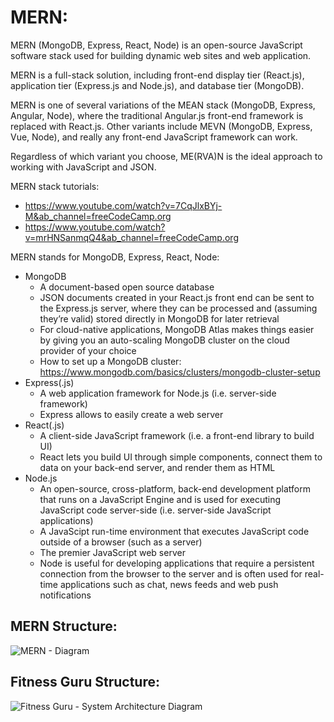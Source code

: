 # MERN:

MERN (MongoDB, Express, React, Node) is an open-source JavaScript software stack used for building dynamic web sites and web application.

MERN is a full-stack solution, including front-end display tier (React.js), application tier (Express.js and Node.js), and database tier (MongoDB).

MERN is one of several variations of the MEAN stack (MongoDB, Express, Angular, Node), where the traditional Angular.js front-end framework is replaced with React.js.
Other variants include MEVN (MongoDB, Express, Vue, Node), and really any front-end JavaScript framework can work.

Regardless of which variant you choose, ME(RVA)N is the ideal approach to working with JavaScript and JSON.

MERN stack tutorials: <br>
- https://www.youtube.com/watch?v=7CqJlxBYj-M&ab_channel=freeCodeCamp.org
- https://www.youtube.com/watch?v=mrHNSanmqQ4&ab_channel=freeCodeCamp.org

MERN stands for MongoDB, Express, React, Node:
- MongoDB
    - A document-based open source database
    - JSON documents created in your React.js front end can be sent to the Express.js server, where they can be processed and (assuming they’re valid) stored directly in MongoDB for later retrieval
    - For cloud-native applications, MongoDB Atlas makes things easier by giving you an auto-scaling MongoDB cluster on the cloud provider of your choice
    - How to set up a MongoDB cluster: https://www.mongodb.com/basics/clusters/mongodb-cluster-setup
- Express(.js)
    - A web application framework for Node.js (i.e. server-side framework)
    - Express allows to easily create a web server
- React(.js)
    - A client-side JavaScript framework (i.e. a front-end library to build UI)
    - React lets you build UI through simple components, connect them to data on your back-end server, and render them as HTML
- Node.js
    - An open-source, cross-platform, back-end development platform that runs on a JavaScript Engine and is used for executing JavaScript code server-side (i.e. server-side JavaScript applications)
    - A JavaScipt run-time environment that executes JavaScript code outside of a browser (such as a server)
    - The premier JavaScript web server
    - Node is useful for developing applications that require a persistent connection from the browser to the server and is often used for real-time applications such as chat, news feeds and web push notifications

## MERN Structure:

![MERN - Diagram](https://user-images.githubusercontent.com/66971869/194792199-f3af0786-5e5e-4881-a919-0f19d3335d60.png)

## Fitness Guru Structure:

![Fitness Guru - System Architecture Diagram](https://user-images.githubusercontent.com/66971869/194792718-d14ba65e-3fd5-44cd-9747-45949bb5c646.png)

